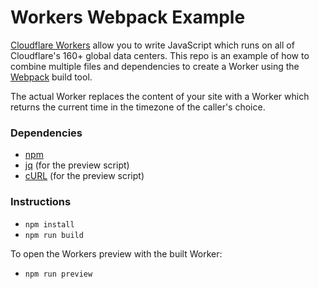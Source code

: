 Workers Webpack Example
====

[Cloudflare Workers](http://developers.cloudflare.com/workers/) allow you to write JavaScript which runs on all of Cloudflare's
160+ global data centers. This repo is an example of how to combine multiple files and dependencies to create a Worker using
the [Webpack](https://webpack.js.org/) build tool.

The actual Worker replaces the content of your site with a Worker which returns the current time in the timezone of the caller's
choice.

### Dependencies

- [npm](https://www.npmjs.com/get-npm)
- [jq](https://stedolan.github.io/jq/) (for the preview script)
- [cURL](https://curl.haxx.se/) (for the preview script)

### Instructions

- `npm install`
- `npm run build`

To open the Workers preview with the built Worker:

- `npm run preview`
